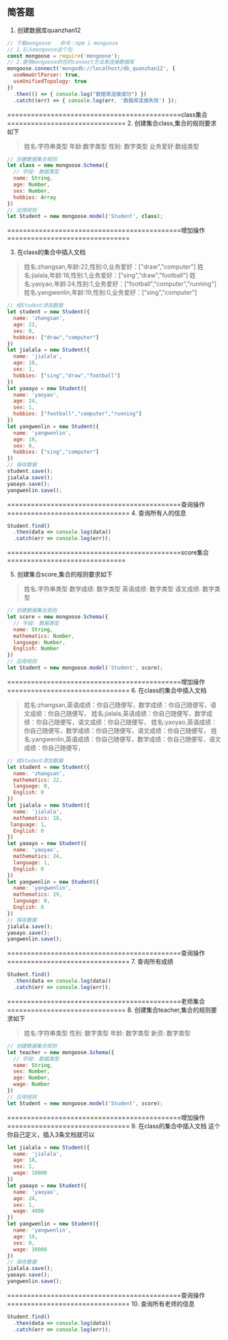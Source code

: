 ## 简答题

1. 创建数据库quanzhan12
```js
// 下载mongoose   命令：npm i mongoose
// 1.引入mongoose这个包
const mongoose = require('mongoose');
// 2.使用mongoose的包的connect方法来连接数据库
mongoose.connect('mongodb://localhost/db_quanzhan12', {
  useNewUrlParser: true,
  useUnifiedTopology: true
})
  .then(() => { console.log("数据库连接成功") })
  .catch((err) => { console.log(err, '数据库连接失败') });
```
============================================class集合==============================
2. 创建集合class,集合的规则要求如下
> 姓名:字符串类型
> 年龄:数字类型
> 性别: 数字类型
> 业务爱好:数组类型
```js
// 创建数据集合规则
let class = new mongoose.Schema({
  // 字段: 数据类型
  name: String,
  age: Number,
  sex: Number,
  hobbies: Array
})
// 应用规则
let Student = new mongoose.model('Student', class);
```
============================================增加操作===============================

3. 在class的集合中插入文档
>姓名:zhangsan,年龄:22,性别:0,业务爱好：["draw","computer"]
>姓名:jialala,年龄:18,性别:1,业务爱好：["sing","draw","football"]
>姓名:yaoyao,年龄:24,性别:1,业务爱好：["football","computer","running"]
>姓名:yangwenlin,年龄:19,性别:0,业务爱好：["sing","computer"]
```js
// 给Student添加数据
let student = new Student({
  name: 'zhangsan',
  age: 22,
  sex: 0,
  hobbies: ["draw","computer"]
})
let jialala = new Student({
  name: 'jialala',
  age: 18,
  sex: 1,
  hobbies: ["sing","draw","football"]
})
let yaoayo = new Student({
  name: 'yaoyao',
  age: 24,
  sex: 1,
  hobbies: ["football","computer","running"]
})
let yangwenlin = new Student({
  name: 'yangwenlin',
  age: 19,
  sex: 0,
  hobbies: ["sing","computer"]
})
// 保存数据
student.save();
jialala.save();
yaoayo.save();
yangwenlin.save();
```
============================================查询操作===============================
4. 查询所有人的信息
```js
Student.find()
  .then(data => console.log(data))
  .catch(err => console.log(err));
```
============================================score集合==============================

5. 创建集合score,集合的规则要求如下
> 姓名:字符串类型
> 数学成绩: 数字类型
> 英语成绩: 数字类型
> 语文成绩: 数字类型
```js
// 创建数据集合规则
let score = new mongoose.Schema({
  // 字段: 数据类型
  name: String,
  mathematics: Number,
  language: Number,
  English: Number
})
// 应用规则
let Student = new mongoose.model('Student', score);
```
============================================增加操作===============================
6. 在class的集合中插入文档
>姓名:zhangsan,英语成绩：你自己随便写，数学成绩：你自己随便写，语文成绩：你自己随便写，
>姓名:jialala,英语成绩：你自己随便写，数学成绩：你自己随便写，语文成绩：你自己随便写，
>姓名:yaoyao,英语成绩：你自己随便写，数学成绩：你自己随便写，语文成绩：你自己随便写，
>姓名:yangwenlin,英语成绩：你自己随便写，数学成绩：你自己随便写，语文成绩：你自己随便写，
```js
// 给Student添加数据
let student = new Student({
  name: 'zhangsan',
  mathematics: 22,
  language: 0,
  English: 0
})
let jialala = new Student({
  name: 'jialala',
  mathematics: 18,
 language: 1,
  English: 0
})
let yaoayo = new Student({
  name: 'yaoyao',
  mathematics: 24,
  language: 1,
  English: 0
})
let yangwenlin = new Student({
  name: 'yangwenlin',
  mathematics: 19,
  language: 0,
  English: 0
})
// 保存数据
jialala.save();
yaoayo.save();
yangwenlin.save();
```
============================================查询操作===============================
7. 查询所有成绩
```js
Student.find()
  .then(data => console.log(data))
  .catch(err => console.log(err));
```

============================================老师集合==============================
8. 创建集合teacher,集合的规则要求如下
> 姓名:字符串类型
> 性别: 数字类型
> 年龄: 数字类型
> 新资: 数字类型
```js
// 创建数据集合规则
let teacher = new mongoose.Schema({
  // 字段: 数据类型
  name: String,
  sex: Number,
  age: Number,
  wage: Number
})
// 应用规则
let Student = new mongoose.model('Student', score);
```
============================================增加操作===============================
9. 在class的集合中插入文档
这个你自己定义，插入3条文档就可以
```js
let jialala = new Student({
  name: 'jialala',
  age: 18,
  sex: 1,
  wage: 10000
})
let yaoayo = new Student({
  name: 'yaoyao',
  age: 24,
  sex: 1,
  wage: 4000
})
let yangwenlin = new Student({
  name: 'yangwenlin',
  age: 19,
  sex: 0,
  wage: 30000
})
// 保存数据
jialala.save();
yaoayo.save();
yangwenlin.save();
```
============================================查询操作===============================
10. 查询所有老师的信息
```js
Student.find()
  .then(data => console.log(data))
  .catch(err => console.log(err));
```

